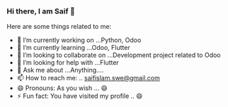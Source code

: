 ### Hi there, I am Saif 👋

Here are some things related to me:

- 🔭 I’m currently working on ...Python, Odoo
- 🌱 I’m currently learning ...Odoo, Flutter
- 👯 I’m looking to collaborate on ...Development project related to Odoo
- 🤔 I’m looking for help with ...Flutter
- 💬 Ask me about ...Anything....
- 📫 How to reach me: .. saifislam.swe@gmail.com
- 😄 Pronouns: As you wish ...  😄
- ⚡ Fun fact: You have visited my profile .. 😄

